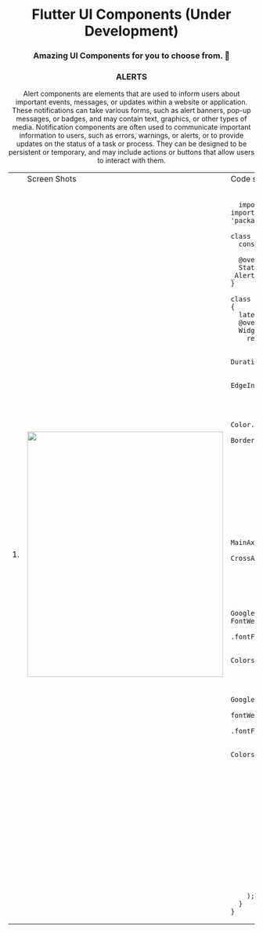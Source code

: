 <h1 align=center> Flutter UI Components (Under Development) </h1>
<h3 align=center> Amazing UI Components for you to choose from. 📜 </h3>
<h3 align=center> ALERTS</h3>
<p align=center>
  Alert components are elements that are used to inform users about important events, messages, or updates within a website or application. These notifications can take various forms, such as alert banners, pop-up messages, or badges, and may contain text, graphics, or other types of media. Notification components are often used to communicate important information to users, such as errors, warnings, or alerts, or to provide updates on the status of a task or process. They can be designed to be persistent or temporary, and may include actions or buttons that allow users to interact with them.
</p>

<table>
  <tr>
    <td></td>
    <td>Screen Shots</td>
    <td>Code snippets</td>
  </tr>
  <tr>
    <td>1.</td>
    <td><img src="https://github.com/Clueless-Community/flutter-ui-components/blob/main/assets/Screenshots/banner.jpg" width=400 height=500></td>
    <td>
    
```flutter

  import 'package:flutter/material.dart';
import 'package:google_fonts/google_fonts.dart';

class Alert1 extends StatefulWidget {
  const Alert1({super.key});

  @override
  State<Alert1> createState() => _Alert1State();
}

class _Alert1State extends State<Alert1> {
  late bool _visible = true;
  @override
  Widget build(BuildContext context) {
    return AnimatedOpacity(
      opacity: _visible ? 1.0 : 0.0,
      duration: const Duration(milliseconds: 500),
      child: Container(
        padding: const EdgeInsets.symmetric(horizontal: 15),
        height: 68,
        width: double.infinity,
        decoration: BoxDecoration(
            color: const Color.fromRGBO(206, 24, 33, 1),
            borderRadius: BorderRadius.circular(8)),
        child: Row(
          children: [
            const Icon(
              Icons.info,
              color: Colors.white,
            ),
            const SizedBox(
              width: 15,
            ),
            Expanded(
              child: Column(
                mainAxisAlignment: MainAxisAlignment.center,
                crossAxisAlignment: CrossAxisAlignment.start,
                children: [
                  Text(
                    'Message',
                    style: TextStyle(
                        fontFamily:
                            GoogleFonts.publicSans(fontWeight: FontWeight.w600)
                                .fontFamily,
                        fontSize: 18,
                        color: Colors.white),
                  ),
                  Text('Description',
                      style: TextStyle(
                          fontFamily: GoogleFonts.publicSans(
                                  fontWeight: FontWeight.w400)
                              .fontFamily,
                          fontSize: 18,
                          color: Colors.white)),
                ],
              ),
            ),
            InkWell(
              onTap: () {
                setState(() {
                  _visible = !_visible;
                });
              },
              child: const Icon(
                Icons.cancel_sharp,
                color: Colors.white,
              ),
            )
          ],
        ),
      ),
    );
  }
}

```

</td>
  </tr>
</table>
